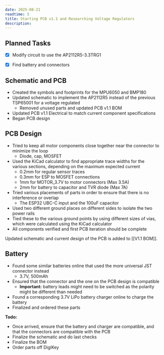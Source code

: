 ```yaml
---
date: 2025-08-21
readtime: 5 
title: Starting PCB v1.1 and Researching Voltage Regulators
description: 
---
```


## Planned Tasks

- [x] Modify circuit to use the AP2112R5-3.3TRG1
- [x] Find battery and connectors


## Schematic and PCB

- Created the symbols and footprints for the MPU6050 and BMP180
- Updated schematic to implement the AP2112R5 instead of the previous TSP65001 for a voltage regulated
	- Removed unused parts and updated PCB v1.1 BOM
- Updated PCB v1.1 Electrical to match current component specifications
- Began PCB design


## PCB Design

- Tried to keep all motor components close together near the connector to minimize the loop
	- Diode, cap, MOSFET
- Used the KiCad calculator to find appropriate trace widths for the various sections, depending on the maximum expected current
	- 0.2mm for regular sensor traces 
	- 0.3mm for ESP to MOSFET connections 
	- 1mm for MOTOR_3.7V to motor connectors (Max 3.5A)
	- 2mm for battery to capacitor and TVR diode (Max 7A)
- Tried various placements of parts in order to ensure that there is no interference or overlap
	- The ESP32 UBC-C input and the 100uF capacitor
- Used two different ground places on different sides to isolate the two power rails
- Tied these to the various ground points by using different sizes of vias, which were calculated using the KiCad calculator
- All components verified and first PCB iteration should be complete

Updated schematic and current design of the PCB is added to [[V1.1 BOM]].


## Battery

- Found some similar batteries online that used the more universal JST connector instead
	- 3.7V, 500mAh
- Ensured that the connector and the one on the PCB design is compatible
	- **Important:** battery leads might need to be switched as the polarity might be different than needed
- Found a corresponding 3.7V LiPo battery charger online to charge the battery
- Finalized and ordered these parts

**Todo:**
- Once arrived, ensure that the battery and charger are compatible, and that the connectors are compatible with the PCB
- Finalize the schematic and do last checks
- Finalize the BOM
- Order parts off DigiKey